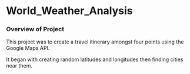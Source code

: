 # World_Weather_Analysis


### Overview of Project

This project was to create a travel itinerary amongst four points using the Google Maps API. 

It began with creating random latitudes and longitudes then finding cities near them. 
